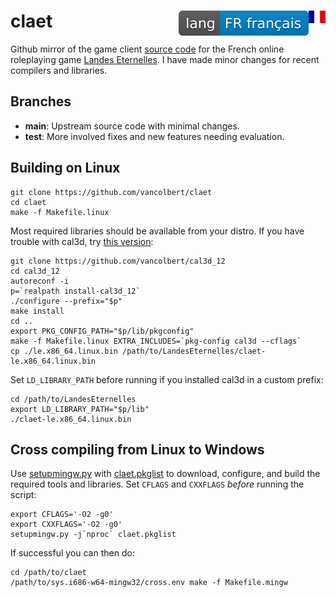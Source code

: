 # claet [<img src="https://github.com/vancolbert/trucsle/raw/main/flag-fr.svg" height="20" align="right"><img src="https://github.com/vancolbert/trucsle/raw/main/lang-fr.svg" align="right">](README.fr.md)
Github mirror of the game client [source code](http://jeu.landes-eternelles.com/~ale/downloads.html)
for the French online roleplaying game [Landes Eternelles](http://www.landes-eternelles.com/).
I have made minor changes for recent compilers and libraries.
## Branches
- **main**: Upstream source code with minimal changes.
- **test**: More involved fixes and new features needing evaluation.
## Building on Linux
```
git clone https://github.com/vancolbert/claet
cd claet
make -f Makefile.linux
```
Most required libraries should be available from your distro.
If you have trouble with cal3d, try [this version](https://github.com/vancolbert/cal3d_12):
```
git clone https://github.com/vancolbert/cal3d_12
cd cal3d_12
autoreconf -i
p=`realpath install-cal3d_12`
./configure --prefix="$p"
make install
cd ..
export PKG_CONFIG_PATH="$p/lib/pkgconfig"
make -f Makefile.linux EXTRA_INCLUDES=`pkg-config cal3d --cflags`
cp ./le.x86_64.linux.bin /path/to/LandesEternelles/claet-le.x86_64.linux.bin
```
Set `LD_LIBRARY_PATH` before running if you installed cal3d in a custom prefix:
```
cd /path/to/LandesEternelles
export LD_LIBRARY_PATH="$p/lib"
./claet-le.x86_64.linux.bin
```
## Cross compiling from Linux to Windows
Use [setupmingw.py](https://raw.githubusercontent.com/vancolbert/trucsle/main/setupmingw.py)
with [claet.pkglist](https://raw.githubusercontent.com/vancolbert/trucsle/main/claet.pkglist)
to download, configure, and build the required tools and libraries.
Set `CFLAGS` and `CXXFLAGS` *before* running the script:
```
export CFLAGS='-O2 -g0'
export CXXFLAGS='-O2 -g0'
setupmingw.py -j`nproc` claet.pkglist
```
If successful you can then do:
```
cd /path/to/claet
/path/to/sys.i686-w64-mingw32/cross.env make -f Makefile.mingw
```
